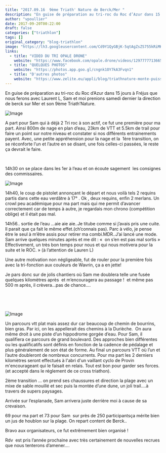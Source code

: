 ```yaml
---
title: "2017.09.16  9ème Triath' Nature de Berck/Mer "
description: "En guise de préparation au tri-roc du Roc d’Azur dans 15 jours à Fréjus que nous ferons avec Laurent L, Sam et moi prenions samedi dernier la direction de berck sur Mer et son 9ème Triath’Nature."
author: "vpoullier"
date: 2017-09-20T00:22:00
draft: false
categories: ["triathlon"]
tags: []
original_category: "blog-triathlon"
image: "https://lh3.googleusercontent.com/Cd9Y1QyGBjK-5qtAgZsZS755kRiMKoNQ7lO_sMdaCR0nk2s-iUf-IQTQUFbIUYaf39D1lfl0ZbWonbGUGAsEI-FhCfms9P-PxzMXIwTMyUmPFYwuzh1egNprhS8UvamUCkolplGOQ04=w1131-h848-no"
links:
  - title: "VIDEO DU TRI OPALE DRONE"
    website: "https://www.facebook.com/opale.drone/videos/1297777713665433/"
  - title: "QUELQUES PHOTOS"
    website: "https://photos.app.goo.gl/cngnk1OY7kA3Fvqn1"
  - title: "D'autres photos"
    website: "https://www.zelite.eu/appli/blog/triathnature-monte-puissance/"
---
```


En guise de préparation au tri-roc du Roc d’Azur dans 15 jours à Fréjus que nous ferons avec Laurent L, Sam et moi prenions samedi dernier la direction de berck sur Mer et son 9ème Triath’Nature.

<!--more-->

![Image](https://lh3.googleusercontent.com/PKqrYk0ZJuKk85h-MX5CHQ44pxPXsD5_Hekp2pjIlNWginEjiOP-UilMPTBScutuXkodl_NX2XS0WeZesf58lwLREsYlUEtkeJvgCvKt920vZ_zK9lZWj947o25Q6_sY_pUTRhOb5iZ58l_2xbm3CqD3Qd5zfe6ad03mxVqD_l9mtHLVdt0vUYDZIwiPfoBlcycGG8KAIRZfguh8jfCOe679TEfX4xYz9SzMZdYShFFUFs63fd0yXKWVZzH1r3j-aulLK869a1KYbul4vXS1A21-orSBj0N18yjXKpdfvEe8-fhu7e2EmaRHjpKd92Mvx1MMmnQh5YD4Roq4CQu4FJ2T-Hild2Nq-MLx9lCFlPFJVCI_L18j9Q3D9ifJehJus3ebp1rUrwbWErQ398wjgjrfT0QVa1_qklK96pzGN32xJVW7CP4wopTSDvXn29CkR63iyUtDiKu98_XttnbiobSAlV0uYpcMYL-QfhzK9y-iZOq26Enyj0Egdf5L23LK1IqNr_QDmwlvx9FXu_RuTsF879RwdJbXGaN0KkwztVC1gyOi0IdSwBOnCit37ds2Yey0czw-9gCR-n3iAZAqVFSEBBqE8d4_wZZzK94ry1A=w1027-h770-no)

A part pour Sam qui à déjà 2 Tri roc à son actif, ce fut une première pour ma part.&nbsp;Ainsi 800m de nage en plan d’eau, 23km de VTT et 5.5km de trail pour faire un point sur notre niveau et constater si nos différents entrainements payent.&nbsp;Avec, une petite appréhension pour la nage et la &nbsp;1ère transition, on se réconforte l’un et l’autre en se disant, une fois celles-ci passées, le reste ça devrait le faire.

[](https://lh3.googleusercontent.com/IySRsE5bnXSvj4wudgKopBbMhWVuRfWphp0i7JywB1yu1OcLrT7mRSHiQFemMFEEZ5DndzNt0SHD2hZtHaT1JomLLVIe8zCD9sHxdZG6Ht7H6Fd9xf_c-zR57-D0XB9tO4Y9kfjqRzPHsPaJud85ARNya2T2Ih4Qn0IZVYBQ6oUOsp6_BvKalFHqpJVUcZR8wIS12ZcOjnqZUPaAsE-3ZTHBI0BC75CPyy8PDogK03u1oGnzfeDK66iKWFGb9GcV_5ED4paoTujnRuCrsV2a3g9OHHBvcypcQLuXfsE3JDuAJ9FXJzDtTbWToCNYe-Jna760XLNWPLkSIFD3cCq6OtOxaBJSHpO0Uu3BdG8Nbwkxfq4TymvUNBQJEUCC8sxCjHxRNU1931Nim8h8M_idpAT3jquRDFN88v5Q6SDOnMFRzM09Q7WxD96o7hoPvitzuEuPqD52m7-3UOT5dSIh5n_rdluS9_D0yQLLjVEZPpfMCbPtJrXhxOqQb_CIVRmnfh3OnLGvwlky0UWpaRFTsJ5GM3lJtZZd39kRE_QBhpBP2WMtupnnzlhzwWYtbNyW_l7ycorUxM2ekZfhEU6RgEP7lqs-jPJRgbKsNAPvezc=w800-h600-no)

&nbsp;

14h30 on se place dans les 1er à l’eau et on écoute sagement &nbsp;les consignes des commissaires.

![Image](https://lh3.googleusercontent.com/IySRsE5bnXSvj4wudgKopBbMhWVuRfWphp0i7JywB1yu1OcLrT7mRSHiQFemMFEEZ5DndzNt0SHD2hZtHaT1JomLLVIe8zCD9sHxdZG6Ht7H6Fd9xf_c-zR57-D0XB9tO4Y9kfjqRzPHsPaJud85ARNya2T2Ih4Qn0IZVYBQ6oUOsp6_BvKalFHqpJVUcZR8wIS12ZcOjnqZUPaAsE-3ZTHBI0BC75CPyy8PDogK03u1oGnzfeDK66iKWFGb9GcV_5ED4paoTujnRuCrsV2a3g9OHHBvcypcQLuXfsE3JDuAJ9FXJzDtTbWToCNYe-Jna760XLNWPLkSIFD3cCq6OtOxaBJSHpO0Uu3BdG8Nbwkxfq4TymvUNBQJEUCC8sxCjHxRNU1931Nim8h8M_idpAT3jquRDFN88v5Q6SDOnMFRzM09Q7WxD96o7hoPvitzuEuPqD52m7-3UOT5dSIh5n_rdluS9_D0yQLLjVEZPpfMCbPtJrXhxOqQb_CIVRmnfh3OnLGvwlky0UWpaRFTsJ5GM3lJtZZd39kRE_QBhpBP2WMtupnnzlhzwWYtbNyW_l7ycorUxM2ekZfhEU6RgEP7lqs-jPJRgbKsNAPvezc=w800-h600-no)

14h40, le coup de pistolet annonçant le départ et nous voilà tels 2 requins partis dans cette eau verdâtre à 17° . Ok , deux requins, enfin 2 merlans. Un crowl peu académique pour ma part mais qui me permit d’avancer correctement car de temps à autre, je regardais mon chrono (compétition oblige) et il était pas mal.

14h56.. sortie de l’eau …aie aie aie..Je titube comme si j’avais pris une cuite. Il parait que ça fait le même effet.(ch’connais pas). Parc à vélo, je pense être le seul à m’être assis pour retirer ma combi.MDR..J’ai lancé une mode. Sam arrive quelques minutes après et me dit&nbsp;:&nbsp;«&nbsp; on s’en est pas mal sortis&nbsp;» Effectivement, un très bon temps pour nous et qui nous motivera pour la suite et le ROC.&nbsp;» (à l’attention de Lauren L)

Une autre motivation non négligeable, fut de rouler pour la première fois avec la tri-fonction aux couleurs de Wavrin, ça a en jette!

Je pars donc sur de jolis chantiers où Sam me doublera telle une fusée quelques kilomètres après &nbsp;et m’encouragera au passage&nbsp;! &nbsp;et même pas 500 m après, il crèvera…pas de chance….

&nbsp;

&nbsp;

![Image](https://lh3.googleusercontent.com/KvPTepBmokwlq3q4M8Od2DJ_ZGMNkxchp_kQnNEfp-aKUT1N3i15FJ9vNNEurvc5v5zeOONlqydnPgvaSk2e-xdLOwh0fAUTNabUuovA9K1KxGSYHC-kd8vW6HYRicA_7BhKP1mUBOk=w1131-h848-no)

Un parcours vtt plat mais assez dur car beaucoup de chemin de bourrins, bien gras. Par ici, on les appellerait des chemins à la Durièche. &nbsp;On aura même droit à une piste d’un hippodrome gorgée d’eau. Pour Sam, il qualifiera ce parcours de grand boulevard. Des approches bien différentes ou les qualificatifs sont définis en fonction de la cadence de pédalage et plus généralement de son état de forme. Au final un parcours VTT où l’un et l’autre doubleront de nombreux concurrents. Pour ma part les 2 derniers kilomètres seront effectués à l'abri d'un vaillant cyclo de Provin m'encourageant qui le faisait en relais. Tout est bon pour garder ses forces. (et accepté dans le réglement de ce cross triathon).

2ème transition … on prend ses chaussures et direction la plage avec un mixe de sable mouillé et sec puis la montée d’une dune, un joli trail….à travers de supers paysages.

Arrivée sur l’esplanade, Sam arrivera juste derrière moi à cause de sa crevaison.

69 pour ma part et 73 pour Sam&nbsp; sur près de 250 participantsça mérite bien un jus de houblon sur la plage. On repart content de Berck..

Bravo aux organisateurs, ce fut extrêmement bien organisé&nbsp;!

Rdv &nbsp;est pris l’année prochaine avec très certainement de nouvelles recrues que nous tenterons d’amener….